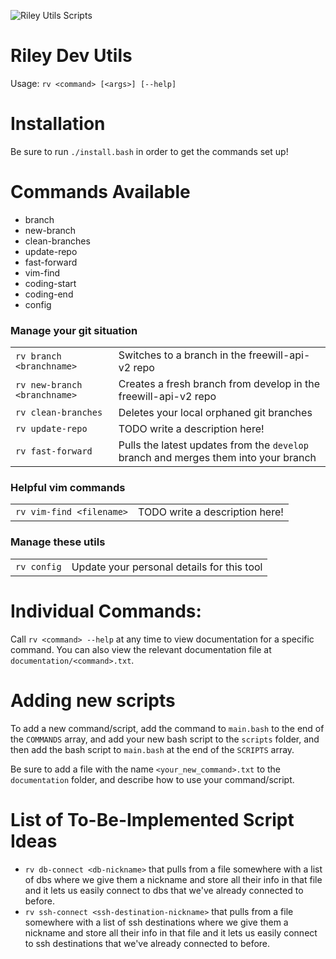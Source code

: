 ![Riley Utils Scripts](/assets/nidoran_icon.png)

# Riley Dev Utils
Usage: `rv <command> [<args>] [--help]`

# Installation
Be sure to run `./install.bash` in order to get the commands set up!

# Commands Available
  - branch
  - new-branch
  - clean-branches
  - update-repo
  - fast-forward
  - vim-find
  - coding-start
  - coding-end
  - config

### Manage your git situation
|               |       |
|---------------|-------|
| `rv branch <branchname>`     | Switches to a branch in the freewill-api-v2 repo                                    |
| `rv new-branch <branchname>`  | Creates a fresh branch from develop in the freewill-api-v2 repo                  |
| `rv clean-branches`       | Deletes your local orphaned git branches            |
| `rv update-repo` | TODO write a description here! |
| `rv fast-forward` | Pulls the latest updates from the `develop` branch and merges them into your branch |

### Helpful vim commands
|               |       |
|---------------|-------|
| `rv vim-find <filename>`  | TODO write a description here! |

### Manage these utils
|                  |    |
|------------------|----|
| `rv config`         | Update your personal details for this tool |



# Individual Commands:

Call `rv <command> --help` at any time to view documentation for a specific command. You can also view the relevant documentation file at `documentation/<command>.txt`.

# Adding new scripts

To add a new command/script, add the command to `main.bash` to the end of the `COMMANDS` array, and add your new bash script to the `scripts` folder, and then add the bash script to `main.bash` at the end of the `SCRIPTS` array.

Be sure to add a file with the name `<your_new_command>.txt` to the `documentation` folder, and describe how to use your command/script.

# List of To-Be-Implemented Script Ideas
- `rv db-connect <db-nickname>` that pulls from a file somewhere with a list of dbs where we give them a nickname and store all their info in that file and it lets us easily connect to dbs that we've already connected to before.
- `rv ssh-connect <ssh-destination-nickname>` that pulls from a file somewhere with a list of ssh destinations where we give them a nickname and store all their info in that file and it lets us easily connect to ssh destinations that we've already connected to before.
